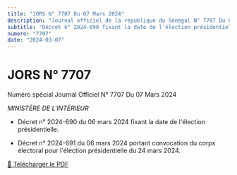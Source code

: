 ```yaml
---
title: "JORS N° 7707 Du 07 Mars 2024"
description: "Journal officiel de la république du Sénégal N° 7707 Du 07 Mars 2024"
subtitle: "Décret n° 2024-690 fixant la date de l'élection présidentielle et Décret n° 2024-691 portant convocation du corps électoral"
numero: "7707"
date: "2024-03-07"
---
```


# JORS N° 7707

Numéro spécial Journal Officiel N° 7707 Du 07 Mars 2024

_MINISTÈRE DE L'INTÉRIEUR_

- Décret n° 2024-690 du 06 mars 2024 fixant la date de l'élection présidentielle.

- Décret n° 2024-691 du 06 mars 2024 portant convocation du corps électoral pour l'élection présidentielle du 24 mars 2024.

<a href="/pdf/jors/JO-7707-du-07-mars-2024.pdf" target="_blank">📄 Télécharger le PDF</a>
